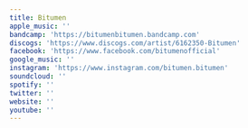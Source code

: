 ```yaml
---
title: Bitumen
apple_music: ''
bandcamp: 'https://bitumenbitumen.bandcamp.com'
discogs: 'https://www.discogs.com/artist/6162350-Bitumen'
facebook: 'https://www.facebook.com/bitumenofficial'
google_music: ''
instagram: 'https://www.instagram.com/bitumen.bitumen'
soundcloud: ''
spotify: ''
twitter: ''
website: ''
youtube: ''
---
```

